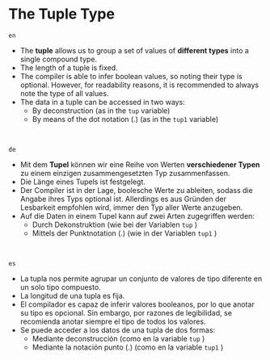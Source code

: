 # The Tuple Type

`en`

- The **tuple** allows us to group a set of values of **different types** into a single compound type.
- The length of a tuple is fixed.
- The compiler is able to infer boolean values, so noting their type is optional. However, for readability reasons, it is recommended to always note the type of all values.
- The data in a tuple can be accessed in two ways:
  - By deconstruction (as in the `tup` variable)
  - By means of the dot notation (.) (as in the `tup1` variable)

<br />

`de`

- Mit dem **Tupel** können wir eine Reihe von Werten **verschiedener Typen** zu einem einzigen zusammengesetzten Typ zusammenfassen.
- Die Länge eines Tupels ist festgelegt.
- Der Compiler ist in der Lage, boolesche Werte zu ableiten, sodass die Angabe ihres Typs optional ist. Allerdings es aus Gründen der Lesbarkeit empfohlen wird, immer den Typ aller Werte anzugeben.
- Auf die Daten in einem Tupel kann auf zwei Arten zugegriffen werden:
  -  Durch Dekonstruktion (wie bei der Variablen `tup` )
  -  Mittels der Punktnotation (.) (wie in der Variablen `tup1` )

<br />

`es`

- La tupla nos permite agrupar un conjunto de valores de tipo diferente en un solo tipo compuesto.
- La longitud de una tupla es fija.
- El compilador es capaz de inferir valores booleanos, por lo que anotar su tipo es opcional. Sin embargo, por razones de legibilidad, se recomienda anotar siempre el tipo de todos los valores.
- Se puede acceder a los datos de una tupla de dos formas:
  - Mediante deconstrucción (como en la variable `tup` )
  - Mediante la notación punto (.) (como en la variable `tup1` )
